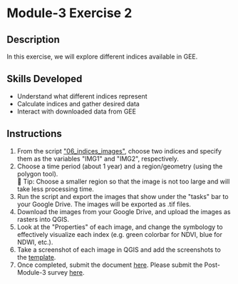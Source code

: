 # Module-3 Exercise 2
## Description
In this exercise, we will explore different indices available in GEE.

## Skills Developed
- Understand what different indices represent
- Calculate indices and gather desired data
- Interact with downloaded data from GEE

## Instructions
1. From the script ["06_indices_images"](https://github.com/ecodynlab/GALUP/wiki/Scripts#06_indices_images), choose two indices and specify them as the variables "IMG1" and "IMG2", respectively.
2. Choose a time period (about 1 year) and a region/geometry (using the polygon tool). <br>
    :pushpin: Tip: Choose a smaller region so that the image is not too large and will take less processing time.<br>
3. Run the script and export the images that show under the "tasks" bar to your Google Drive. The images will be exported as .tif files.
4. Download the images from your Google Drive, and upload the images as rasters into QGIS.
5. Look at the "Properties" of each image, and change the symbology to effectively visualize each index (e.g. green colorbar for NDVI, blue for NDWI, etc.).
6. Take a screenshot of each image in QGIS and add the screenshots to the [template](https://github.com/ecodynlab/GALUP/files/7516633/WS2_M3E2_Template.docx).
7. Once completed, submit the document <a href="https://github.com/ecodyn/GALUP/issues/new?assignees=&labels=exercise+w2m2&template=w2m2-exercise-submission.md&title=Module+2+exercises+%5Breplace+with+your+name%5D" title="here">here</a>\. Please submit the Post-Module-3 survey [here](https://ufl.qualtrics.com/jfe/form/SV_bpjF7THHLlhtWCO).
